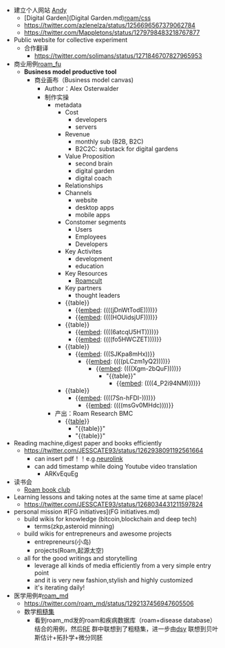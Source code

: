 - 建立个人网站 [Andy](Andy.md)
    - [Digital Garden](Digital Garden.md)[roam/css](roam/css.md)
    - https://twitter.com/azlenelza/status/1256696567379062784
    - https://twitter.com/Mappletons/status/1279798483218767877
- Public website for collective experiment
    - 合作翻译
        - https://twitter.com/solimans/status/1271846707827965953
- 商业用例[roam_fu](roam_fu.md)
    - **Business model productive tool**
        - 商业画布（Business model canvas)
            - Author：Alex Osterwalder
            - 制作实操
                - metadata
                    - Cost
                        - developers
                        - servers
                    - Revenue
                        - monthly sub (B2B, B2C)
                        - B2C2C: substack for digital gardens
                    - Value Proposition
                        - second brain
                        - digital garden
                        - digital coach
                    - Relationships
                    - Channels
                        - website
                        - desktop apps
                        - mobile apps
                    - Constomer segments
                        - Users
                        - Employees
                        - Developers
                    - Key Activites
                        - development
                        - education
                    - Key Resources
                        - [Roamcult](Roamcult.md)
                    - Key partners
                        - thought leaders
                    - {{table}}
                        - {{[embed](embed.md): ((((jDnWtTodE))))}}
                        - {{[embed](embed.md): ((((HOUidsjUF))))}}
                    - {{table}}
                        - {{[embed](embed.md): ((((6atcqU5HT))))}}
                        - {{[embed](embed.md): ((((fo5HWCZET))))}}
                    - {{table}}
                        - {{[embed](embed.md): (((SJKpa8mHx))}}
                            - {{[embed](embed.md): ((((pLCzm1yQ2))))}}
                                - {{[embed](embed.md): ((((Xgm-2bQuF))))}}
                                    - "{{table}}"
                                        - {{[embed](embed.md): ((((4_P2i94NM))))}}
                    - {{table}}
                        - {{[embed](embed.md): ((((7Sn-hFDI-))))}}
                            - {{[embed](embed.md): ((((msGv0MHdc))))}}
                - 产出：Roam Research BMC
                    - {{[table](table.md)}}
                        - "{{table}}"
                        - "{{table}}"
- Reading machine,digest paper and books efficiently
    - https://twitter.com/JESSCATE93/status/1262938091192561664
        - can insert pdf！！e.g.[neurolink](neurolink.md)
        - can add timestamp while doing Youtube video translation
            - ARKvEquEg
- 读书会
    - [Roam book club](https://roamresearch.com/#/app/roam-book-club/page/D-igrPZnN)
- Learning lessons and taking notes at the same time at same place!
    - https://twitter.com/JESSCATE93/status/1268034431211597824
- personal mission #[FG initiatives](FG initiatives.md)
    - build wikis for knowledge (bitcoin,blockchain and deep tech)
        - terms(zkp,asteroid minning)
    - build wikis for entrepreneurs and awesome projects
        - entrepreneurs(小岛)
        - projects(Roam,起源太空)
    - all for the good writings and storytelling
        - leverage all kinds of media efficiently from a very simple entry point 
        - and it is very new fashion,stylish and highly customized
        - it's iterating daily!
- 医学用例#[roam_md](roam_md.md)
    - https://twitter.com/roam_md/status/1292137456947605506
    - 数学[粗糙集](粗糙集.md)
        - 看到roam_md发的roam和疾病数据库（roam+disease database）结合的用例，然后[RE](RE.md) 群中联想到了粗糙集，进一步由[dsy](dsy.md) 联想到贝叶斯估计+拓扑学+微分同胚
